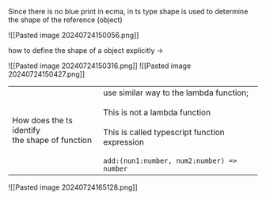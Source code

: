 Since there is no blue print in ecma, in ts type shape is used to determine the shape of the reference (object)

![[Pasted image 20240724150056.png]]

how to define the shape of a object explicitly  -> 

![[Pasted image 20240724150316.png]]
![[Pasted image 20240724150427.png]]

|                                                    |                                                                                                                                                                                     |
| -------------------------------------------------- | ----------------------------------------------------------------------------------------------------------------------------------------------------------------------------------- |
| How does the ts identify <br>the shape of function | use similar way to the lambda function;<br><br>This is not a lambda function<br><br>This is called typescript function expression<br><br>`add:(nun1:number, num2:number) => number` |
![[Pasted image 20240724165128.png]]

